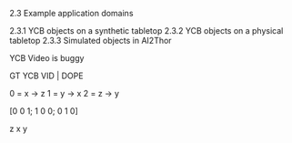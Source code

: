 2.3 Example application domains

2.3.1 YCB objects on a synthetic tabletop
2.3.2 YCB objects on a physical tabletop
2.3.3 Simulated objects in AI2Thor


YCB Video is buggy


GT YCB VID | DOPE

0 = x -> z
1 = y -> x
2 = z -> y

[0 0 1;
 1 0 0;
 0 1 0]

z x y
